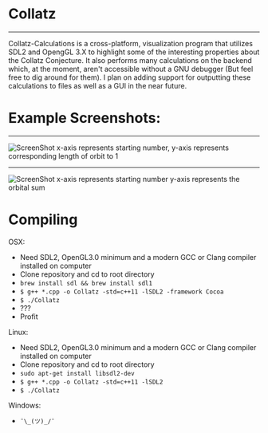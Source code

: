 # Collatz
---
Collatz-Calculations is a cross-platform, visualization program that utilizes SDL2 and OpengGL 3.X to highlight some of the interesting properties about the Collatz Conjecture. It also performs many calculations on the backend which, at the moment, aren't accessible without a GNU debugger (But feel free to dig around for them). I plan on adding support for outputting these calculations to files as well as a GUI in the near future.

# Example Screenshots:
---
![ScreenShot](https://i.imgur.com/sD6eVEB.png)
x-axis represents starting number, y-axis represents corresponding length of orbit to 1

---

![ScreenShot](https://i.imgur.com/yxTL474.png)
x-axis represents starting number y-axis represents the orbital sum

# Compiling
OSX:
  * Need SDL2, OpenGL3.0 minimum and a modern GCC or Clang compiler installed on computer
  * Clone repository and cd to root directory
  * ```brew install sdl && brew install sdl1```
  * ```$ g++ *.cpp -o Collatz -std=c++11 -lSDL2 -framework Cocoa```
  * ```$ ./Collatz```
  * ???
  * Profit
  
Linux:
  * Need SDL2, OpenGL3.0 minimum and a modern GCC or Clang compiler installed on computer
  * Clone repository and cd to root directory
  * ```sudo apt-get install libsdl2-dev```
  * ```$ g++ *.cpp -o Collatz -std=c++11 -lSDL2```
  * ```$ ./Collatz```

Windows:
  * ```¯\_(ツ)_/¯```


